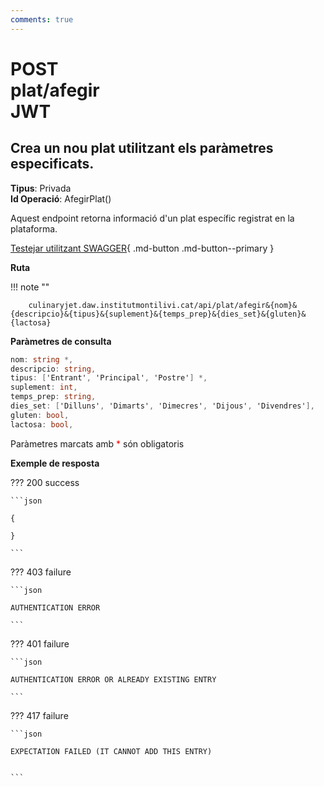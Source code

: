 ```yaml
---
comments: true
---
```


# <div class="inline-flex"><div class="badge post">POST</div>plat/afegir <div class="badge" title="Requereix JWT">JWT</div></div>

## Crea un nou plat utilitzant els paràmetres especificats.

**Tipus**: Privada
<br>
**Id Operació**: AfegirPlat()

Aquest endpoint retorna informació d'un plat específic registrat en la plataforma.

[Testejar utilitzant SWAGGER](../../playground.md){ .md-button .md-button--primary }

**Ruta**

!!! note ""

        culinaryjet.daw.institutmontilivi.cat/api/plat/afegir&{nom}&{descripcio}&{tipus}&{suplement}&{temps_prep}&{dies_set}&{gluten}&{lactosa}

**Paràmetres de consulta**

```c#
nom: string *,
descripcio: string,
tipus: ['Entrant', 'Principal', 'Postre'] *,
suplement: int,
temps_prep: string,
dies_set: ['Dilluns', 'Dimarts', 'Dimecres', 'Dijous', 'Divendres'],
gluten: bool,
lactosa: bool,
```

Paràmetres marcats amb <span style="color: red">\*</span> són obligatoris

**Exemple de resposta**

??? 200 success

    ```json

    {

    }

    ```

??? 403 failure

    ```json

    AUTHENTICATION ERROR

    ```

??? 401 failure

    ```json

    AUTHENTICATION ERROR OR ALREADY EXISTING ENTRY

    ```

??? 417 failure

    ```json

    EXPECTATION FAILED (IT CANNOT ADD THIS ENTRY)


    ```
